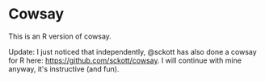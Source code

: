 # Cowsay

This is an R version of cowsay.

Update: I just noticed that independently, @sckott has also done a cowsay for R here: https://github.com/sckott/cowsay.
I will continue with mine anyway, it's instructive (and fun).
